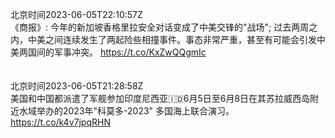 北京时间2023-06-05T22:10:57Z<br>《商报》: 今年的新加坡香格里拉安全对话变成了中美交锋的"战场"; 过去两周之内，中美之间连续发生了两起险些相撞事件。事态非常严重，甚至有可能会引发中美两国间的军事冲突。
https://t.co/KxZwQQgmIc<br><br><br>北京时间2023-06-05T21:28:58Z<br>美国和中国都派遣了军舰参加印度尼西亚🇮🇩6月5日至6月8日在其苏拉威西岛附近水域举办的2023年"科莫多-2023" 多国海上联合演习。
https://t.co/k4v7jpqRHN<br><br><br>